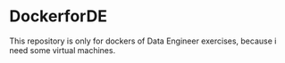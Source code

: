# DockerforDE
This repository is only for dockers of Data Engineer exercises, because i need some virtual machines.
